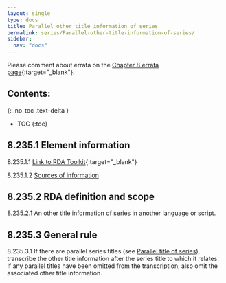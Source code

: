```yaml
---
layout: single
type: docs
title: Parallel other title information of series
permalink: series/Parallel-other-title-information-of-series/
sidebar:
  nav: "docs"
---
```


Please comment about errata on the [Chapter 8 errata page](https://docs.google.com/document/d/1-ZWQGu_ouVQ7UluDNDk86hr2_aBqsUzI6Re9MU3KVqo/edit#heading=h.xx0hpj30sd6y){:target="_blank"}.

## Contents:
{: .no_toc .text-delta }

- TOC
{:toc}

## 8.235.1 Element information

<a name="8.235.1.1">8.235.1.1</a> [Link to RDA Toolkit](https://beta.rdatoolkit.org/Content/Index?externalId=en-US_ala-42ab5fdf-4b62-363e-a7e2-80cf40825924){:target="_blank"}

<a name="8.235.1.2">8.235.1.2</a> [Sources of information](/DCRMR/series/)

## 8.235.2 RDA definition and scope

<a name="8.235.2.1">8.235.2.1</a> An other title information of series in another language or script.

## 8.235.3 General rule

<a name="8.235.3.1">8.235.3.1</a> If there are parallel series titles (see [Parallel title of series](/DCRMR/series/Parallel-title-of-series/)), transcribe the other title information after the series title to which it relates. If any parallel titles have been omitted from the transcription, also omit the associated other title information.  
